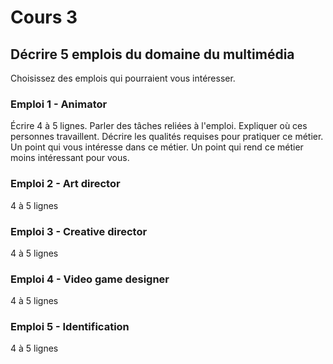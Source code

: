 # Cours 3
## Décrire 5 emplois du domaine du multimédia
Choisissez des emplois qui pourraient vous intéresser. 

### Emploi 1 - Animator
Écrire 4 à 5 lignes. Parler des tâches reliées à l'emploi. Expliquer où ces personnes travaillent. Décrire les qualités requises pour pratiquer ce métier. Un point qui vous intéresse dans ce métier. Un point qui rend ce métier moins intéressant pour vous.  

### Emploi 2 - Art director
4 à 5 lignes

### Emploi 3 -  Creative director
4 à 5 lignes 

### Emploi 4 -  Video game designer
4 à 5 lignes

### Emploi 5 - Identification
4 à 5 lignes

